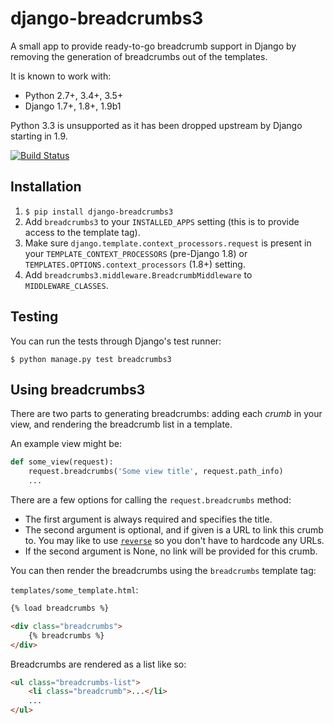 # django-breadcrumbs3

A small app to provide ready-to-go breadcrumb support in Django by removing
the generation of breadcrumbs out of the templates.

It is known to work with:

* Python 2.7+, 3.4+, 3.5+
* Django 1.7+, 1.8+, 1.9b1

Python 3.3 is unsupported as it has been dropped upstream by Django starting in 1.9.

[![Build Status](https://travis-ci.org/sjkingo/django-breadcrumbs3.svg)](https://travis-ci.org/sjkingo/django-breadcrumbs3)

## Installation

1. `$ pip install django-breadcrumbs3`
2. Add `breadcrumbs3` to your `INSTALLED_APPS` setting (this is to provide access to the template tag).
3. Make sure `django.template.context_processors.request` is present in your
   `TEMPLATE_CONTEXT_PROCESSORS` (pre-Django 1.8) or `TEMPLATES.OPTIONS.context_processors` (1.8+) setting.
4. Add `breadcrumbs3.middleware.BreadcrumbMiddleware` to `MIDDLEWARE_CLASSES`.

## Testing

You can run the tests through Django's test runner:

```
$ python manage.py test breadcrumbs3
```

## Using breadcrumbs3

There are two parts to generating breadcrumbs: adding each *crumb* in your
view, and rendering the breadcrumb list in a template.

An example view might be:

```python
def some_view(request):
    request.breadcrumbs('Some view title', request.path_info)
    ...
```

There are a few options for calling the `request.breadcrumbs` method:

* The first argument is always required and specifies the title.
* The second argument is optional, and if given is a URL to link
  this crumb to. You may like to use [`reverse`](https://docs.djangoproject.com/en/stable/ref/urlresolvers/#reverse) so
  you don't have to hardcode any URLs.
* If the second argument is None, no link will be provided for this crumb.

You can then render the breadcrumbs using the `breadcrumbs` template tag:

`templates/some_template.html`:

```html
{% load breadcrumbs %}

<div class="breadcrumbs">
    {% breadcrumbs %}
</div>
```

Breadcrumbs are rendered as a list like so:

```html
<ul class="breadcrumbs-list">
    <li class="breadcrumb">...</li>
    ...
</ul>
```
